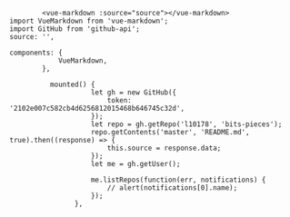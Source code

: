 
            <vue-markdown :source="source"></vue-markdown>
    import VueMarkdown from 'vue-markdown';
    import GitHub from 'github-api';
    source: '',
    
    components: {
                VueMarkdown,
            },
            
              mounted() {
                        let gh = new GitHub({
                            token: '2102e007c582cb4d6256812015468b646745c32d',
                        });
                        let repo = gh.getRepo('l10178', 'bits-pieces');
                        repo.getContents('master', 'README.md', true).then((response) => {
                            this.source = response.data;
                        });
                        let me = gh.getUser();
            
                        me.listRepos(function(err, notifications) {
                            // alert(notifications[0].name);
                        });
                    },